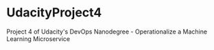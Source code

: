# UdacityProject4
Project 4 of Udacity's DevOps Nanodegree - Operationalize a Machine Learning Microservice
